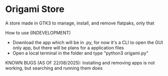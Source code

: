 # Origami Store
A store made in GTK3 to manage, install, and remove flatpaks, only that



How to use (INDEVELOPMENT)
- Download the app which will be in .py, for now it's a CLI to open the GUI only app, but there will be plans for a application files
- Open a local terminal in the folder and type "python3 origami.py"

KNOWN BUGS (AS OF 22/08/2025):
Installing and removing apps is not working, but searching and running them does

